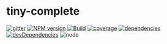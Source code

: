 # tiny-complete
[![gitter](https://badges.gitter.im/Join%20Chat.svg)](https://gitter.im/tiny-complete?utm_source=badge&utm_medium=badge&utm_campaign=pr-badge&utm_content=badge)
[![NPM version](https://img.shields.io/npm/v/tiny-complete.svg?style=flat-square)](https://www.npmjs.com/package/tiny-complete)
[![Build](https://travis-ci.org/raymondborkowski/tiny-complete.svg?branch=master)](https://travis-ci.org/raymondborkowski/tiny-complete)
[![coverage](https://img.shields.io/coveralls/raymondborkowski/tiny-complete.svg)](https://coveralls.io/github/raymondborkowski/tiny-complete)
[![dependencies](https://david-dm.org/raymondborkowski/tiny-complete.svg)](https://david-dm.org/raymondborkowski/tiny-complete)
[![devDependencies](https://david-dm.org/raymondborkowski/tiny-complete/dev-status.svg)](https://david-dm.org/raymondborkowski/tiny-complete#info=devDependencies)
![node](https://img.shields.io/node/v/tiny-complete.svg)